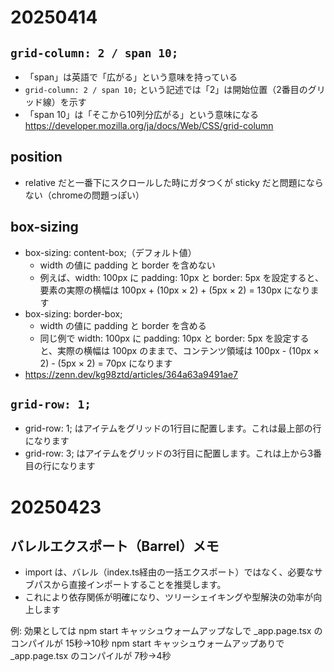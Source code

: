 # 20250414
## `grid-column: 2 / span 10;`
- 「span」は英語で「広がる」という意味を持っている
- `grid-column: 2 / span 10;` という記述では「2」は開始位置（2番目のグリッド線）を示す
- 「span 10」は「そこから10列分広がる」という意味になる
https://developer.mozilla.org/ja/docs/Web/CSS/grid-column

## position
- relative だと一番下にスクロールした時にガタつくが sticky だと問題にならない（chromeの問題っぽい）

## box-sizing
- box-sizing: content-box;（デフォルト値）
  - width の値に padding と border を含めない
  - 例えば、width: 100px に padding: 10px と border: 5px を設定すると、要素の実際の横幅は 100px + (10px × 2) + (5px × 2) = 130px になります
- box-sizing: border-box;
  - width の値に padding と border を含める
  - 同じ例で width: 100px に padding: 10px と border: 5px を設定すると、実際の横幅は 100px のままで、コンテンツ領域は 100px - (10px × 2) - (5px × 2) = 70px になります
- https://zenn.dev/kg98ztd/articles/364a63a9491ae7

## `grid-row: 1;`
- grid-row: 1; はアイテムをグリッドの1行目に配置します。これは最上部の行になります
- grid-row: 3; はアイテムをグリッドの3行目に配置します。これは上から3番目の行になります


# 20250423
## バレルエクスポート（Barrel）メモ
- import は、バレル（index.ts経由の一括エクスポート）ではなく、必要なサブパスから直接インポートすることを推奨します。
- これにより依存関係が明確になり、ツリーシェイキングや型解決の効率が向上します


例: 効果としては
npm start キャッシュウォームアップなしで _app.page.tsx のコンパイルが 15秒→10秒
npm start キャッシュウォームアップありで _app.page.tsx のコンパイルが 7秒→4秒

